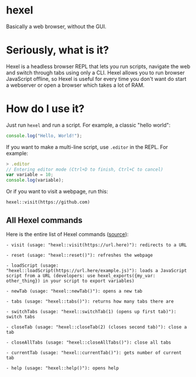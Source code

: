 # hexel
Basically a web browser, without the GUI.

# Seriously, what is it?
Hexel is a headless browser REPL that lets you run scripts, navigate the web and switch through tabs using only a CLI.
Hexel allows you to run browser JavaScript offline, so Hexel is useful for every time you don't want do start a webserver or open a browser which takes a lot of RAM.

# How do I use it?
Just run `hexel` and run a script.
For example, a classic "hello world":
```js
console.log("Hello, World!");
```
If you want to make a multi-line script, use `.editor` in the REPL.
For example:
```js
> .editor
// Entering editor mode (Ctrl+D to finish, Ctrl+C to cancel)
var variable = 10;
console.log(variable);
```
Or if you want to visit a webpage, run this:
```
hexel::visit(https://github.com)
```
## All Hexel commands
Here is the entire list of Hexel commands ([source](https://github.com/Unzor/hexel/blob/26405db80b00aa3cf0be0cd2687eb0da51f15e69/index.js#L18-L97)):
```
- visit (usage: "hexel::visit(https://url.here)"): redirects to a URL

- reset (usage: "hexel::reset()"): refreshes the webpage

- loadScript (usage: "hexel::loadScript(https://url.here/example.js)"): loads a JavaScript script from a URL (developers: use hexel_exports({my_var: other_thing}) in your script to export variables)

- newTab (usage: "hexel::newTab()"): opens a new tab

- tabs (usage: "hexel::tabs()"): returns how many tabs there are

- switchTabs (usage: "hexel::switchTab(1) (opens up first tab)"): switch tabs

- closeTab (usage: "hexel::closeTab(2) (closes second tab)"): close a tab

- closeAllTabs (usage: "hexel::closeAllTabs()"): close all tabs

- currentTab (usage: "hexel::currentTab()"): gets number of current tab

- help (usage: "hexel::help()"): opens help
```
